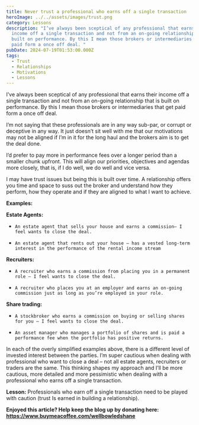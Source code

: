 ```yaml
---
title: Never trust a professional who earns off a single transaction
heroImage: ../../assets/images/trust.png
category: Lessons
description: "I’ve always been sceptical of any professional that earns their
  income off a single transaction and not from an on-going relationship that is
  built on performance. By this I mean those brokers or intermediaries that get
  paid form a once off deal. "
pubDate: 2024-07-19T01:53:00.000Z
tags:
  - Trust
  - Relationships
  - Motivations
  - Lessons
---
```

I’ve always been sceptical of any professional that earns their income off a single transaction and not from an on-going relationship that is built on performance. By this I mean those brokers or intermediaries that get paid form a once off deal. 

I’m not saying that these professionals are in any way sub-par, or corrupt or deceptive in any way. It just doesn’t sit well with me that our motivations may not be aligned if I’m in it for the long haul and the brokers aim is to get the deal done.

I’d prefer to pay more in performance fees over a longer period than a smaller chunk upfront. This will align our priorities, objectives and agendas more closely, that is, if I do well, we do well and vice versa. 

I may have trust issues but being this is built over time. A relationship offers you time and space to suss out the broker and understand how they perform, how they operate and if they are aligned to what I want to achieve.   

**Examples:**

**Estate Agents:** 

* ```
  An estate agent that sells your house and earns a commission– I feel wants to close the deal. 
  ```
* ```
  An estate agent that rents out your house – has a vested long-term interest in the performance of the rental income stream
  ```

**Recruiters:**

* ```
  A recruiter who earns a commission from placing you in a permanent role – I feel wants to close the deal.
  ```
* ```
  A recruiter who places you at an employer and earns an on-going commission just as long as you’re employed in your role. 
  ```

**Share trading:**

* ```
  A stockbroker who earns a commission on buying or selling shares for you – I feel wants to close the deal.
  ```
* ```
  An asset manager who manages a portfolio of shares and is paid a performance fee when the portfolio has positive returns.  
  ```

In each of the overly simplified examples above, there is a different level of invested interest between the parties. I’m super cautious when dealing with professional who want to close a deal – not all estate agents, recruiters or traders are the same. This thinking shapes my approach and I’ll be more cautious, more detailed and more pessimistic when dealing with a professional who earns off a single transaction.

**Lesson:** Professionals who earn off a single transaction need to be played with caution (trust Is earned in building a relationship).



**Enjoyed this article? Help keep the blog up by donating here: https://www.buymeacoffee.com/wellbowledshane**
